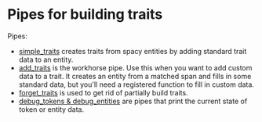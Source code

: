 # Pipes for building traits

Pipes:
- [simple_traits](./simple_traits.py) creates traits from spacy entities by adding standard trait data to an entity.
- [add_traits](./add_traits.py) is the workhorse pipe. Use this when you want to add custom data to a trait. It creates an entity from a matched span and fills in some standard data, but you'll need a registered function to fill in custom data.
- [forget_traits](./delete_traits.py) is used to get rid of partially build traits.
- [debug_tokens & debug_entities](./debug_traits.py) are pipes that print the current state of token or entity data.
